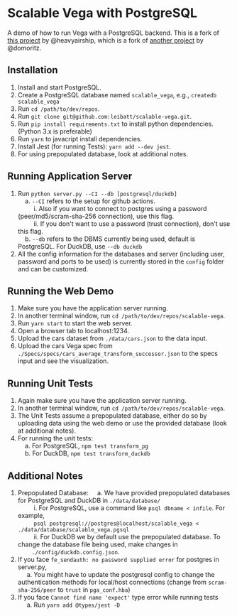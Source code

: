 # Scalable Vega with PostgreSQL

A demo of how to run Vega with a PostgreSQL backend. This is a fork of [this project](https://github.com/heavyairship/scalable-vega) by @heavyairship, which is a fork of [another project](https://github.com/vega/scalable-vega) by @domoritz.

## Installation
1. Install and start PostgreSQL.
2. Create a PostgreSQL database named `scalable_vega`, e.g., `createdb scalable_vega`
3. Run `cd /path/to/dev/repos`.
4. Run `git clone git@github.com:leibatt/scalable-vega.git`.
5. Run `pip install requirements.txt` to install python dependencies. (Python 3.x is preferable)
6. Run `yarn` to javacript install dependencies.
7. Install Jest (for running Tests): `yarn add --dev jest`. <br>
8. For using prepopulated database, look at additional notes.

## Running Application Server
1. Run `python server.py --CI --db [postgresql/duckdb]` <br>
&nbsp;&nbsp;&nbsp; a. `--CI` refers to the setup for github actions. <br>
&nbsp;&nbsp;&nbsp;&nbsp;&nbsp;&nbsp;&nbsp;&nbsp; i. Also if you want to connect to postgres using a password (peer/md5/scram-sha-256 connection), use this flag. <br>
&nbsp;&nbsp;&nbsp;&nbsp;&nbsp;&nbsp;&nbsp;&nbsp; ii. If you don't want to use a password (trust connection), don't use this flag. <br>
&nbsp;&nbsp;&nbsp; b. `--db` refers to the DBMS currently being used, default is PostgreSQL. For DuckDB, use `--db duckdb`<br>
2. All the config information for the databases and server (including user, password and ports to be used) is currently stored in the `config` folder and can be customized.

## Running the Web Demo
1. Make sure you have the application server running.
2. In another terminal window, run `cd /path/to/dev/repos/scalable-vega`.
3. Run `yarn start` to start the web server.
4. Open a browser tab to localhost:1234.
5. Upload the cars dataset from `./data/cars.json` to the data input.
6. Upload the cars Vega spec from `./Specs/specs/cars_average_transform_successor.json` to the specs input and see the visualization.

## Running Unit Tests
1. Again make sure you have the application server running. 
2. In another terminal window, run `cd /path/to/dev/repos/scalable-vega`. 
3. The Unit Tests assume a prepopulated database, either do so by uploading data using the web demo or use the provided database (look at additional notes).
4. For running the unit tests: <br> 
&nbsp;&nbsp;&nbsp; a. For PostgreSQL, `npm test transform_pg` <br>
&nbsp;&nbsp;&nbsp; b. For DuckDB, `npm test transform_duckdb` <br>

## Additional Notes
1. Prepopulated Database:
&nbsp;&nbsp;&nbsp; a. We have provided prepopulated databases for PostgreSQL and DuckDB in `./data/database/` <br>
&nbsp;&nbsp;&nbsp;&nbsp;&nbsp;&nbsp;&nbsp;&nbsp; i. For PostgreSQL, use a command like `psql dbname < infile`. For example, <br>
&nbsp;&nbsp;&nbsp;&nbsp;&nbsp;&nbsp;&nbsp;&nbsp; `psql postgresql://postgres@localhost/scalable_vega < ./data/database/scalable_vega.pgsql` <br>
&nbsp;&nbsp;&nbsp;&nbsp;&nbsp;&nbsp;&nbsp;&nbsp; ii. For DuckDB we by default use the prepopulated database. To change the database file being used, make changes in <br> &nbsp;&nbsp;&nbsp;&nbsp;&nbsp;&nbsp;&nbsp;&nbsp;`./config/duckdb.config.json`. <br>
2. If you face `fe_sendauth: no password supplied error` for postgres in server.py, <br>
&nbsp;&nbsp;&nbsp;&nbsp; a. You might have to update the postgresql config to change the authentication methods for local/host connections (change from `scram-sha-256/peer` to `trust` in `pga_conf.hba`)
3. If you face `Cannot find name 'expect'` type error while running tests <br>
&nbsp;&nbsp;&nbsp;&nbsp; a. Run `yarn add @types/jest -D`
